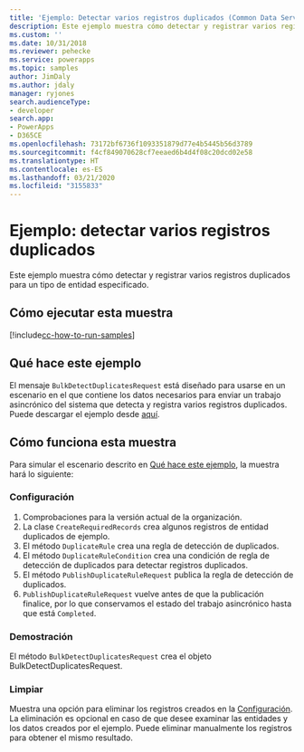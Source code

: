 ```yaml
---
title: 'Ejemplo: Detectar varios registros duplicados (Common Data Service) | Microsoft Docs'
description: Este ejemplo muestra cómo detectar y registrar varios registros duplicados para un tipo de entidad especificado.
ms.custom: ''
ms.date: 10/31/2018
ms.reviewer: pehecke
ms.service: powerapps
ms.topic: samples
author: JimDaly
ms.author: jdaly
manager: ryjones
search.audienceType:
- developer
search.app:
- PowerApps
- D365CE
ms.openlocfilehash: 73172bf6736f1093351879d77e4b5445b56d3789
ms.sourcegitcommit: f4cf849070628cf7eeaed6b4d4f08c20dcd02e58
ms.translationtype: HT
ms.contentlocale: es-ES
ms.lasthandoff: 03/21/2020
ms.locfileid: "3155833"
---
```

# <a name="sample-detect-multiple-duplicate-records"></a>Ejemplo: detectar varios registros duplicados

Este ejemplo muestra cómo detectar y registrar varios registros duplicados para un tipo de entidad especificado.

## <a name="how-to-run-this-sample"></a>Cómo ejecutar esta muestra

[!include[cc-how-to-run-samples](../../includes/cc-how-to-run-samples.md)]

## <a name="what-this-sample-does"></a>Qué hace este ejemplo

El mensaje `BulkDetectDuplicatesRequest` está diseñado para usarse en un escenario en el que contiene los datos necesarios para enviar un trabajo asincrónico del sistema que detecta y registra varios registros duplicados. Puede descargar el ejemplo desde [aquí](https://github.com/Microsoft/PowerApps-Samples/tree/master/cds/orgsvc/C%23/DetectMultipleDuplicateRecords).

## <a name="how-this-sample-works"></a>Cómo funciona esta muestra

Para simular el escenario descrito en [Qué hace este ejemplo](#what-this-sample-does), la muestra hará lo siguiente:

### <a name="setup"></a>Configuración

1. Comprobaciones para la versión actual de la organización.
1. La clase `CreateRequiredRecords` crea algunos registros de entidad duplicados de ejemplo.
1. El método `DuplicateRule` crea una regla de detección de duplicados.
1. El método `DuplicateRuleCondition` crea una condición de regla de detección de duplicados para detectar registros duplicados.
1. El método `PublishDuplicateRuleRequest` publica la regla de detección de duplicados.
1. `PublishDuplicateRuleRequest` vuelve antes de que la publicación finalice, por lo que conservamos el estado del trabajo asincrónico hasta que está `Completed`.

### <a name="demonstrate"></a>Demostración

El método `BulkDetectDuplicatesRequest` crea el objeto BulkDetectDuplicatesRequest.

### <a name="clean-up"></a>Limpiar

Muestra una opción para eliminar los registros creados en la [Configuración](#setup). La eliminación es opcional en caso de que desee examinar las entidades y los datos creados por el ejemplo. Puede eliminar manualmente los registros para obtener el mismo resultado.

